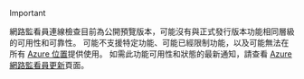 > [!IMPORTANT]
> 網路監看員連線檢查目前為公開預覽版本，可能沒有與正式發行版本功能相同層級的可用性和可靠性。 可能不支援特定功能、可能已經限制功能，以及可能無法在所有 [Azure 位置](https://azure.microsoft.com/regions/)提供使用。 如需此功能可用性和狀態的最新通知，請查看 [Azure 網路監看員更新](https://azure.microsoft.com/updates/?product=network-watcher)頁面。 